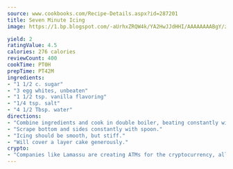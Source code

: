 ```yaml
---
source: www.cookbooks.com/Recipe-Details.aspx?id=287201
title: Seven Minute Icing
image: https://1.bp.blogspot.com/-aUrhxZRQW4k/YA2HwJJdHHI/AAAAAAAABgY/z2R8OXCxqDoBQtRn-q-fHG8g9_G4G1HBwCLcBGAsYHQ/s320/13.png

yield: 2
ratingValue: 4.5
calories: 276 calories
reviewCount: 400
cookTime: PT0H
prepTime: PT42M
ingredients:
- "1 1/2 c. sugar"
- "3 egg whites, unbeaten"
- "1 1/2 tsp. vanilla flavoring"
- "1/4 tsp. salt"
- "4 1/2 Tbsp. water"
directions:
- "Combine ingredients and cook in double boiler, beating constantly with hand mixer for 7 minutes."
- "Scrape bottom and sides constantly with spoon."
- "Icing should be smooth, but stiff."
- "Will cover a layer cake generously."
crypto:
- "Companies like Lamassu are creating ATMs for the cryptocurrency, allowing you to scan your Bitcoin QR code, enter your cash, and buy bitcoin with the push of a button."
---
```

